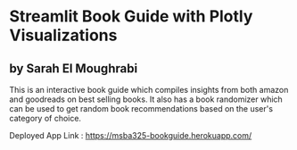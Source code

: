 # Streamlit Book Guide with Plotly Visualizations

## by Sarah El Moughrabi

This is an interactive book guide which compiles insights from both amazon and goodreads on best selling books. It also has a book randomizer which can be used to get random book recommendations based on the user's category of choice. 

Deployed App Link : https://msba325-bookguide.herokuapp.com/ 

